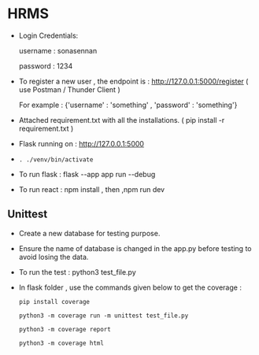 # HRMS
- Login Credentials:

     username  : sonasennan

     password  : 1234 

- To register a new user , the endpoint is   :  http://127.0.0.1:5000/register   ( use Postman / Thunder Client )

    For example : {'username' : 'something'   ,  'password' : 'something'}

- Attached requirement.txt with all the installations.   ( pip install -r requirement.txt )

- Flask running on : http://127.0.0.1:5000

- `. ./venv/bin/activate`  

- To run flask :      flask --app app run --debug

- To run react :   npm install , then ,npm run dev


## Unittest
- Create a new database for testing purpose.
- Ensure the name of database is changed in the app.py before testing to avoid losing the data.
- To run the test :  python3 test_file.py
- In flask folder , use the commands given below to get the coverage :
  
  `pip install coverage`

  `python3 -m coverage run -m unittest test_file.py`

  `python3 -m coverage report` 

  `python3 -m coverage html`


